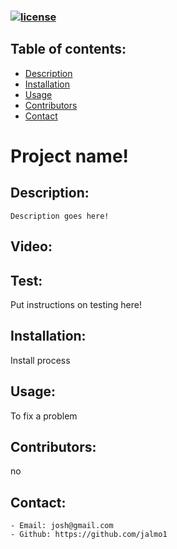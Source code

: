 
  
  ### [![license](https://img.shields.io/badge/license-MozillaPublicLicense2.0-blueviolet)](https://shields.io)


  ## Table of contents:
  - [Description](#description)
  - [Installation](#installation)
  - [Usage](#usage)
  - [Contributors](#contributors)
  - [Contact](#contact)

  # Project name!

  ## Description:
    Description goes here!
  ## Video:

  ## Test:
  Put instructions on testing here!

  ## Installation:
  Install process

  ## Usage:
  To fix a problem

  ## Contributors:
  no

  ## Contact:
    - Email: josh@gmail.com
    - Github: https://github.com/jalmo1
